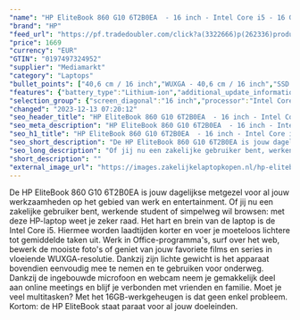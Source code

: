 ```yaml
---
"name": "HP EliteBook 860 G10 6T2B0EA  - 16 inch - Intel Core i5 - 16 GB - 512 GB"
"brand": "HP"
"feed_url": "https://pf.tradedoubler.com/click?a(3322666)p(262336)product(50617-1769750)ttid(3)url(https%3A%2F%2Fwww.mediamarkt.nl%2Fnl%2Fproduct%2F_hp-elitebook-860-g10-6t2b0ea-16-inch-intel-core-i5-16-gb-512-gb-1769750.html%3Futm_source%3Dtradedoubler%26utm_medium%3Daff-comparison%26utm_term%3D1769750)"
"price": 1669
"currency": "EUR"
"GTIN": "0197497324952"
"supplier": "Mediamarkt"
"category": "Laptops"
"bullet_points": ["40,6 cm / 16 inch","WUXGA - 40,6 cm / 16 inch","SSD , 512 GB , PCI Express","2x USB 3.2 (Gen 1, Type-A),  1x HDMI 2.1, 2x Thunderbolt 4, 1x hoofdtelefoon-/microfooncombo","Lithium-ion","35.87 cm x 1.92 cm x 25.1 cm /"]
"features": {"battery_type":"Lithium-ion","additional_update_information":"Voor zover op de afbeeldingen apps worden getoond, geldt dat MediaMarkt niet kan garanderen dat de apps tijdens de volledige levensduur van het product goed zullen blijven functioneren. Dit hangt af van het beleid van de fabrikant.","image_ratio":"16:10","battery_capacity":"76 Wh","min_duration_supported_software_updates":"2 jaar","bluetooth":"Ja","screen_diagonal_cm":"40,6 cm","panel_type":"IPS (In-Plane Switching)","touchscreen":"Nee","brightness":"400 cd/m²","product_width":"35,87 cm","integrated_mike":"Ja","speakers":"Ja","convertibility":"Vast scherm","processor_speed_with_turbo":"4.6 GHz","special_features":"Trusted Platform Module (TPM), Password bescherming: BIOSPower onUser, ENERGY STAR, TCO, GS mark","connections":"2x USB 3.2 (Gen 1, Type-A),  1x HDMI 2.1, 2x Thunderbolt 4, 1x hoofdtelefoon-/microfooncombo","model_year":"2023","processor":"Intel Core i5-1335U","shipping_costs":"0.00","screen_type":"Mat scherm","memory_size":"16 GB","product_manufacturer":"HP","manufacturer_part_number":"6T2B0EA#ABH","number_of_processor_cores":"10","processor_brand":"Intel®","warranty_note":"1 jaar (1-1-0) garantie omvat 1 jaar garantie op onderdelen en arbeidskosten. Geen reparatie onsite. De algemene voorwaarden verschillen per land. Bepaalde beperkingen en uitsluitingen zijn van toepassing.","depth":"25,1 cm","delivery_time":"1","bluetooth_version":"5.3","hard_disk_1":"SSD , 512 GB , PCI Express","color":"Zilver","product_height":"1,92 cm","memory_speeds":"4800 MHz","product_type":"Laptop","capacity_of_1_hard_disk":"512 GB","type_of_1_hard_disk":"SSD","ram_configuration":"2 x 8 GB","ram_type":"DDR5","front_camera":"Ja","dimensions_weight":"35.87 cm x 1.92 cm x 25.1 cm /","product_introduction_date":"2023-06-30","integrated_webcam":"Ja","processor_model":"Core™ i5","update_policy":"Onbekend","total_storage_space_in_gb":"512 GB","wlan":"Ja","processor_clock_rate":"1.3 GHz","short_description":"ELITEBOOK 860 G10 - 6T2B0EA","previous_price":"","weight":"1,73 kg","image_quality":"WUXGA","height":"1,92 cm","screen_diagonal_cm_inch":"40,6 cm / 16 inch","screen_diagonal_inches":"16 inch","wlan_standards":"WiFi 6E (802.11AX)","scope_of_delivery":"Laptop, AC-adapter (100 W), handleiding","manufacturer_supported_software_updates":"Ja","resolution":"1920 x 1200","product_depth":"25,1 cm","total_storage_space":"512 GB"}
"selection_group": {"screen_diagonal":"16 inch","processor":"Intel Core i5","changed_price_past_3_days":false,"product_family":"Elitebook"}
"changed": "2023-12-13 07:20:12"
"seo_header_title": "HP EliteBook 860 G10 6T2B0EA  - 16 inch - Intel Core i5 - 16 GB - 512 GB"
"seo_meta_description": "HP EliteBook 860 G10 6T2B0EA  - 16 inch - Intel Core i5 - 16 GB - 512 GB"
"seo_h1_title": "HP EliteBook 860 G10 6T2B0EA  - 16 inch - Intel Core i5 - 16 GB - 512 GB"
"seo_short_description": "De HP EliteBook 860 G10 6T2B0EA is jouw dagelijkse metgezel voor al jouw werkzaamheden op het gebied van werk en entertainment."
"seo_long_description": "Of jij nu een zakelijke gebruiker bent, werkende student of simpelweg wil browsen: met deze HP-laptop weet je zeker raad. Het hart en brein van de laptop is de Intel Core i5. Hiermee worden laadtijden korter en voer je moeteloos lichtere tot gemiddelde taken uit. Werk in Office-programma's, surf over het web, bewerk de mooiste foto's of geniet van jouw favoriete films en series in vloeiende WUXGA-resolutie. Dankzij zijn lichte gewicht is het apparaat bovendien eenvoudig mee te nemen en te gebruiken voor onderweg. Dankzij de ingebouwde microfoon en webcam neem je gemakkelijk deel aan online meetings en blijf je verbonden met vrienden en familie. Moet je veel multitasken? Met het 16GB-werkgeheugen is dat geen enkel probleem. Kortom: de HP EliteBook staat paraat voor al jouw doeleinden."
"short_description": ""
"external_image_url": "https://images.zakelijkelaptopkopen.nl/hp-elitebook-860-g10-6t2b0ea-16-inch-intel-core-i5-16-gb-512-gb-1769750.webp"
---
```


De HP EliteBook 860 G10 6T2B0EA is jouw dagelijkse metgezel voor al jouw werkzaamheden op het gebied van werk en entertainment. Of jij nu een zakelijke gebruiker bent, werkende student of simpelweg wil browsen: met deze HP-laptop weet je zeker raad. Het hart en brein van de laptop is de Intel Core i5. Hiermee worden laadtijden korter en voer je moeteloos lichtere tot gemiddelde taken uit. Werk in Office-programma's, surf over het web, bewerk de mooiste foto's of geniet van jouw favoriete films en series in vloeiende WUXGA-resolutie. Dankzij zijn lichte gewicht is het apparaat bovendien eenvoudig mee te nemen en te gebruiken voor onderweg. Dankzij de ingebouwde microfoon en webcam neem je gemakkelijk deel aan online meetings en blijf je verbonden met vrienden en familie. Moet je veel multitasken? Met het 16GB-werkgeheugen is dat geen enkel probleem. Kortom: de HP EliteBook staat paraat voor al jouw doeleinden.